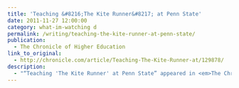 ```yaml
---
title: 'Teaching &#8216;The Kite Runner&#8217; at Penn State'
date: 2011-11-27 12:00:00
category: what-im-watching d
permalink: /writing/teaching-the-kite-runner-at-penn-state/
publication:
  - The Chronicle of Higher Education
link_to_original:
  - http://chronicle.com/article/Teaching-The-Kite-Runner-at/129878/
description:
  - "“Teaching 'The Kite Runner' at Penn State” appeared in <em>The Chronicle of Higher Education</em>, November 27, 2011."
---
```

